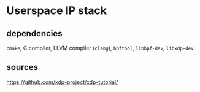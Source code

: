 # Userspace IP stack

## dependencies

`cmake`, C compiler, LLVM compiler (`clang`), `bpftool`, `libbpf-dev`, `libxdp-dev`

## sources

https://github.com/xdp-project/xdp-tutorial/